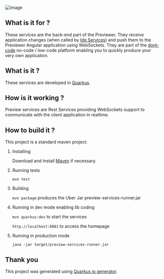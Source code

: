 ![image](https://dont-code.net/assets/logo-shadow-squared.png)
## What is it for ?

These services are the back-end part of the Previewer. They receive application changes (when called by [Ide Services](https://github.com/dont-code/ide-services)) and push them to the Previewer Angular application using WebSockets.
They are part of the [dont-code](https://dont-code.net) no-code / low-code platform enabling you to quickly produce your very own application.

## What is it ?
These services are developed in [Quarkus](https://quarkus.io).

## How is it working ?
Preview services are Rest Services providing WebSockets support to communicate with the client application in realtime.

## How to build it ?
This project is a standard maven project:

1. Installing

   Download and Install [Maven](https://maven.org) if necessary.

2. Running tests

   `mvn test`

3. Building

   `mvn package` produces the Uber Jar preview-services-runner.jar

4. Running in dev mode enabling lib coding
   
    `mvn quarkus:dev` to start the services
   
    `http://localhost:8081` to access the homepage

4. Running in production mode

   `java -jar target/preview-services-runner.jar`

## Thank you

This project was generated using [Quarkus io generator](https://code.quarkus.io/).
